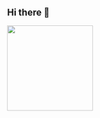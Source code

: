 ## Hi there 👋
<a href="https://github.com/Kiliken">
  <img height=200 align="center" src="https://github-readme-stats.vercel.app/api?username=Kiliken&rank_icon=github&theme=dark&card_width=400px&custom_title=Github%20Stats" />
</a>
<!--
**Kiliken/Kiliken** is a ✨ _special_ ✨ repository because its `README.md` (this file) appears on your GitHub profile.

Here are some ideas to get you started:

- 🔭 I’m currently working on ...
- 🌱 I’m currently learning ...
- 👯 I’m looking to collaborate on ...
- 🤔 I’m looking for help with ...
- 💬 Ask me about ...
- 📫 How to reach me: ...
- 😄 Pronouns: ...
- ⚡ Fun fact: ...
-->
